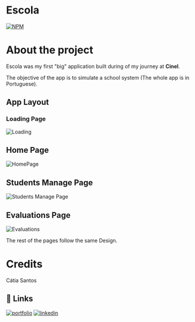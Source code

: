 
# Escola
[![NPM](https://img.shields.io/npm/l/react)](https://github.com/Catia0202/SchoolApp/blob/main/LICENSE) 

# About the project



Escola was my first "big" application built during of my journey at **Cinel**. 

The objective of the app is to simulate a school system (The whole app is in Portuguese).
## App Layout
### Loading Page
![Loading](https://user-images.githubusercontent.com/73889708/210641045-a5efaf5e-0567-412d-9654-e4e25a89b628.png)

## Home Page
![HomePage](https://user-images.githubusercontent.com/73889708/210641575-532c6eeb-e0bb-4732-bb8b-74b6397d1a69.png)
## Students Manage Page
![Students Manage Page](https://user-images.githubusercontent.com/73889708/210641729-0fcaadcd-8e88-4d1b-b3d5-8722de3b6786.png)

## Evaluations Page
![Evaluations](https://user-images.githubusercontent.com/73889708/210642515-a3ba7e63-ce83-4d5b-9b20-78b4ad48bb49.png)

The rest of the pages follow the same Design.

# Credits

Cátia Santos




## 🔗 Links
[![portfolio](https://img.shields.io/badge/my_portfolio-000?style=for-the-badge&logo=ko-fi&logoColor=white)](https://katherineoelsner.com/)
[![linkedin](https://img.shields.io/badge/linkedin-0A66C2?style=for-the-badge&logo=linkedin&logoColor=white)](https://www.linkedin.com/in/cátia-santos-a83045214/)


